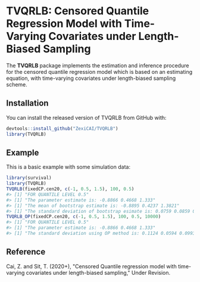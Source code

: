 
TVQRLB: Censored Quantile Regression Model with Time-Varying Covariates under Length-Biased Sampling
====================================================================================================

The **TVQRLB** package implements the estimation and inference procedure for the censored quantile regression model which is based on an estimating equation, with time-varying covariates under length-biased sampling scheme.

Installation
------------

You can install the released version of TVQRLB from GitHub with:

``` r
devtools::install_github("ZexiCAI/TVQRLB")
library(TVQRLB)
```

Example
-------

This is a basic example with some simulation data:

``` r
library(survival)
library(TVQRLB)
TVQRLB(fixedCP.cen20, c(-1, 0.5, 1.5), 100, 0.5)
#> [1] "FOR QUANTILE LEVEL 0.5"
#> [1] "The parameter estimate is: -0.8866 0.4668 1.333"
#> [1] "The mean of bootstrap estimate is: -0.8895 0.4237 1.3821"
#> [1] "The standard deviation of bootstrap esimate is: 0.0759 0.0859 0.0857"
TVQRLB_OP(fixedCP.cen20, c(-1, 0.5, 1.5), 100, 0.5, 10000)
#> [1] "FOR QUANTILE LEVEL 0.5"
#> [1] "The parameter estimate is: -0.8866 0.4668 1.333"
#> [1] "The standard deviation using OP method is: 0.1124 0.0594 0.0993"
```

Reference
---------

Cai, Z. and Sit, T. (2020+), "Censored Quantile regression model with time-varying covariates under length-biased sampling," Under Revision.
